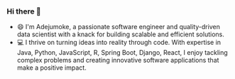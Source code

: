 ### Hi there 👋
- 😄 I'm Adejumoke, a passionate software engineer and quality-driven data scientist with a knack for building scalable and efficient solutions.
- 💻 I thrive on turning ideas into reality through code. With expertise in Java, Python, JavaScript, R, Spring Boot, Django, React, I enjoy tackling complex problems and creating innovative software applications that make a positive impact.

<!--
**Adejumok/Adejumok** is a ✨ _special_ ✨ repository because its `README.md` (this file) appears on your GitHub profile.

Here are some ideas to get you started:

- 😄 I'm a passionate software engineer and a quality-driven data scientist with a knack for building scalable and efficient solutions.
- 🔭 I’m currently working on ...
- 🌱 I’m currently learning ...
- 👯 I’m looking to collaborate on ...
- 🤔 I’m looking for help with ...
- 💬 Ask me about ...
- 📫 How to reach me: ...
- ⚡ Fun fact: ...
-->
